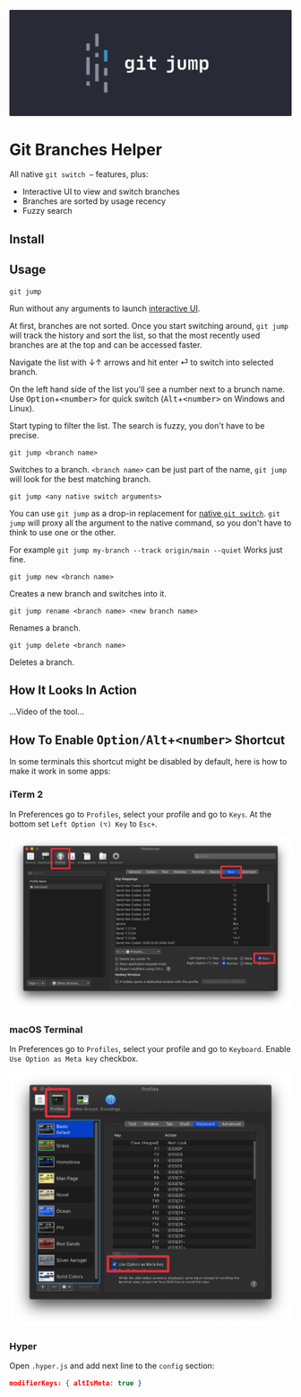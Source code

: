 ![git-jump CLI logo](./github-banner.svg)

# Git Branches Helper

All native `git switch ⋯` features, plus:
* Interactive UI to view and switch branches
* Branches are sorted by usage recency
* Fuzzy search

## Install

## Usage

```shell
git jump
```

Run without any arguments to launch [interactive UI](#how-it-looks).

At first, branches are not sorted. Once you start switching around, `git jump` will track the history and sort the list, so that the most recently used branches are at the top and can be accessed faster.

Navigate the list with ↓↑ arrows and hit enter ⏎ to switch into selected branch.

On the left hand side of the list you'll see a number next to a brunch name. Use <kbd>Option</kbd>+<kbd>\<number\></kbd> for quick switch (<kbd>Alt</kbd>+<kbd>\<number\></kbd> on Windows and Linux).

Start typing to filter the list. The search is fuzzy, you don't have to be precise.


```shell
git jump <branch name>
```

Switches to a branch. `<branch name>` can be just part of the name, `git jump` will look for the best matching branch.


```shell
git jump <any native switch arguments>
```

You can use `git jump` as a drop-in replacement for [native `git switch`](https://git-scm.com/docs/git-switch). `git jump` will proxy all the argument to the native command, so you don't have to think to use one or the other.

For example `git jump my-branch --track origin/main --quiet` Works just fine.


```shell
git jump new <branch name>
```

Creates a new branch and switches into it.


```shell
git jump rename <branch name> <new branch name>
```

Renames a branch.


```shell
git jump delete <branch name>
```

Deletes a branch.


## How It Looks In Action

...Video of the tool...


## How To Enable <kbd>Option/Alt</kbd>+<kbd>\<number\></kbd> Shortcut

In some terminals this shortcut might be disabled by default, here is how to make it work in some apps:

### iTerm 2

In Preferences go to `Profiles`, select your profile and go to `Keys`. At the bottom set `Left Option (⌥) Key` to `Esc+`.

![iTerm 2 app preferences window](./iTerm-Option-key@2x.png)

### macOS Terminal

In Preferences go to `Profiles`, select your profile and go to `Keyboard`. Enable `Use Option as Meta key` checkbox.

![macOS Terminal app preferences window](./Terminal-Option-key@2x.png)

### Hyper

Open `.hyper.js` and add next line to the `config` section:

```json
modifierKeys: { altIsMeta: true }
```




